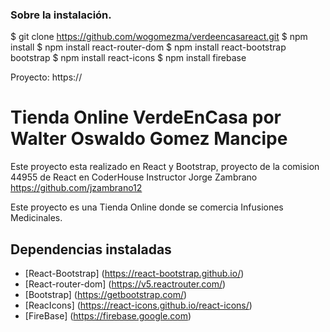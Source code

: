 ### Sobre la instalación.

$ git clone https://github.com/wogomezma/verdeencasareact.git
$ npm install
$ npm install react-router-dom
$ npm install react-bootstrap bootstrap
$ npm install react-icons
$ npm install firebase

Proyecto: https://

 # Tienda Online VerdeEnCasa por Walter Oswaldo Gomez Mancipe

Este proyecto esta realizado en React y Bootstrap, proyecto de la comision 44955 de React en CoderHouse Instructor Jorge Zambrano https://github.com/jzambrano12

Este proyecto es una Tienda Online donde se comercia Infusiones Medicinales. 

## Dependencias instaladas

- [React-Bootstrap] (https://react-bootstrap.github.io/)
- [React-router-dom] (https://v5.reactrouter.com/)
- [Bootstrap] (https://getbootstrap.com/)
- [ReacIcons] (https://react-icons.github.io/react-icons/)
- [FireBase] (https://firebase.google.com)
